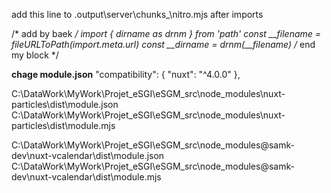 add this line to .output\server\chunks\_\nitro.mjs after imports

/* add by baek */
import { dirname as drnm } from 'path'
const __filename = fileURLToPath(import.meta.url)
const __dirname = drnm(__filename)
/* end my block */


**chage module.json**
"compatibility": {
    "nuxt": "^4.0.0"
  },

C:\DataWork\MyWork\Projet_eSGI\eSGM_src\node_modules\nuxt-particles\dist\module.json
C:\DataWork\MyWork\Projet_eSGI\eSGM_src\node_modules\nuxt-particles\dist\module.mjs


C:\DataWork\MyWork\Projet_eSGI\eSGM_src\node_modules\@samk-dev\nuxt-vcalendar\dist\module.json
C:\DataWork\MyWork\Projet_eSGI\eSGM_src\node_modules\@samk-dev\nuxt-vcalendar\dist\module.mjs